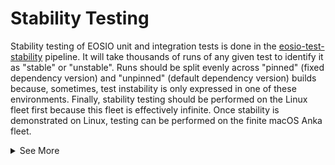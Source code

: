 # Stability Testing
Stability testing of EOSIO unit and integration tests is done in the [eosio-test-stability](https://buildkite.com/EOSIO/eosio-test-stability) pipeline. It will take thousands of runs of any given test to identify it as "stable" or "unstable". Runs should be split evenly across "pinned" (fixed dependency version) and "unpinned" (default dependency version) builds because, sometimes, test instability is only expressed in one of these environments. Finally, stability testing should be performed on the Linux fleet first because this fleet is effectively infinite. Once stability is demonstrated on Linux, testing can be performed on the finite macOS Anka fleet.

<details>
<summary>See More</summary>

## Index
1. [Configuration](eosio-test-stability.md#configuration)
   1. [Variables](eosio-test-stability.md#variables)
   1. [Runs](eosio-test-stability.md#runs)
   1. [Examples](eosio-test-stability.md#examples)
1. [See Also](eosio-test-stability.md#see-also)

## Configuration
The [eosio-test-stability](https://buildkite.com/EOSIO/eosio-test-stability) pipeline uses the same pipeline upload script as [eosio](https://buildkite.com/EOSIO/eosio), [eosio-build-unpinned](https://buildkite.com/EOSIO/eosio-build-unpinned), and [eosio-lrt](https://buildkite.com/EOSIO/eosio-lrt), so all variables from the [pipeline documentation](README.md) apply.

### Variables
There are five primary environment variables relevant to stability testing:
```bash
CONTINUE_ON_FAILURE='true|false' # by default, only scheduled builds will continue to the following round if
                                 # any test fails for the current round; however, this setting can be explicitly
                                 # overriden by setting this variable to 'true'.
PINNED='true|false'              # whether to perform the test with pinned dependencies, or default dependencies
ROUNDS='ℕ'                       # natural number defining the number of gated rounds of tests to generate
ROUND_SIZE='ℕ'                   # number of test steps to generate per operating system, per round
SKIP_MAC='true|false'            # conserve finite macOS Anka agents by excluding them from your testing
TEST='name'                      # PCRE expression defining the tests to run, preceded by '^' and followed by '$'
TIMEOUT='ℕ'                      # set timeout in minutes for all Buildkite steps
```
The `TEST` variable is parsed as [pearl-compatible regular expression](https://www.debuggex.com/cheatsheet/regex/pcre) where the expression in `TEST` is preceded by `^` and followed by `$`. To specify one test, set `TEST` equal to the test name (e.g. `TEST='read_only_query'`). Specify two tests as `TEST='(nodeos_short_fork_take_over_lr_test|read_only_query)'`. Or, perhaps, you want all of the `restart_scenarios` tests. Then, you could define `TEST='restart-scenario-test-.*'` and Buildkite will generate `ROUND_SIZE` steps each round for each operating system for all three restart scenarios tests.

### Runs
The number of total test runs will be:
```bash
RUNS = ROUNDS * ROUND_SIZE * OS_COUNT * TEST_COUNT # where:
OS_COUNT   = 'ℕ' # the number of supported operating systems
TEST_COUNT = 'ℕ' # the number of tests matching the PCRE filter in TEST
```

### Examples
We recommend stability testing one test per build with two builds per test, on Linux at first. Kick off one pinned build on Linux...
```bash
PINNED='true'
ROUNDS='42'
ROUND_SIZE='5'
SKIP_MAC='true'
TEST='read_only_query'
```
...and one unpinned build on Linux:
```bash
PINNED='false'
ROUNDS='42'
ROUND_SIZE='5'
SKIP_MAC='true'
TEST='read_only_query'
```
Once the Linux runs have proven stable, and if instability was observed on macOS, kick off two equivalent builds on macOS instead of Linux. One pinned build on macOS...
```bash
PINNED='true'
ROUNDS='42'
ROUND_SIZE='5'
SKIP_LINUX='true'
SKIP_MAC='false'
TEST='read_only_query'
```
...and one unpinned build on macOS:
```bash
PINNED='false'
ROUNDS='42'
ROUND_SIZE='5'
SKIP_LINUX='true'
SKIP_MAC='false'
TEST='read_only_query'
```
If these runs are against `eos:develop` and `develop` has five supported operating systems, this pattern would consist of 2,100 runs per test across all four builds. If the runs are against `eos:release/2.1.x` which, at the time of this writing, supports eight operating systems, this pattern would consist of 3,360 runs per test across all four builds. This gives you and your team strong confidence that any test instability occurs less than 1% of the time.

# See Also
- Buildkite
  - [DevDocs](https://github.com/EOSIO/devdocs/wiki/Buildkite)
  - [EOSIO Pipelines](https://github.com/EOSIO/eos/blob/HEAD/.cicd/README.md)
  - [Run Your First Build](https://buildkite.com/docs/tutorials/getting-started#run-your-first-build)
- [#help-automation](https://blockone.slack.com/archives/CMTAZ9L4D) Slack Channel

</details>
